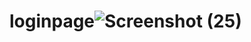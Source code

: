 # loginpage![Screenshot (25)](https://user-images.githubusercontent.com/118367349/227792818-1f101cab-c3a2-4edc-a70e-584875c3cb3c.png)

